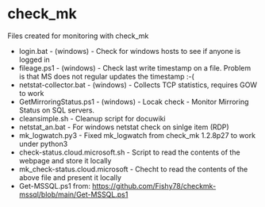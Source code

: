 # check_mk
Files created for monitoring with check_mk

  - login.bat - (windows) - Check for windows hosts to see if anyone is logged in  
  - fileage.ps1 - (windows) - Check last write timestamp on a file. Problem is that MS does not regular updates the timestamp :-(  
  - netstat-collector.bat - (windows) - Collects TCP statistics, requires GOW to work  
  - GetMirroringStatus.ps1 - (windows) - Locak check - Monitor Mirroring Status on SQL servers.
  - cleansimple.sh - Cleanup script for docuwiki
  - netstat_an.bat - For windows netstat check on sinlge item (RDP)
  - mk_logwatch.py3 - Fixed mk_logwatch from check_mk 1.2.8p27 to work under python3
  - check-status.cloud.microsoft.sh - Script to read the contents of the webpage and store it locally
  - mk_check-status.cloud.microsoft - Checht to read the contents of the above file and present it locally
  - Get-MSSQL.ps1 from: https://github.com/Fishy78/checkmk-mssql/blob/main/Get-MSSQL.ps1
